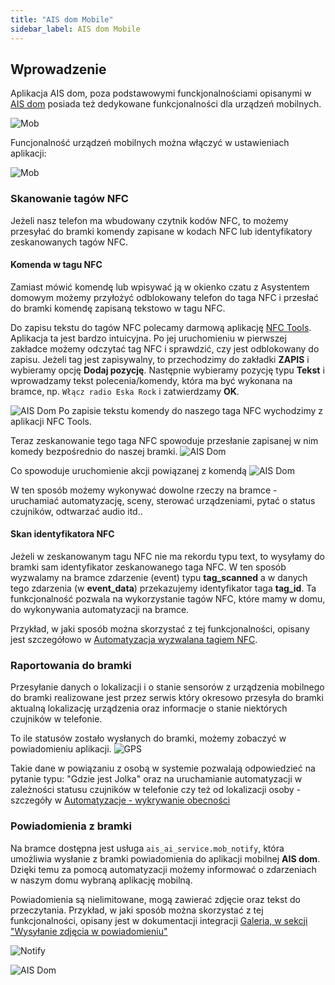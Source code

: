```yaml
---
title: "AIS dom Mobile"
sidebar_label: AIS dom Mobile
---
```



## Wprowadzenie

Aplikacja AIS dom, poza podstawowymi funckjonalnościami opisanymi w [AIS dom](ais_app_android_dom) posiada też dedykowane funkcjonalności dla urządzeń mobilnych.

![Mob](/img/en/frontend/gallery_notify_4.png)


Funcjonalność urządzeń mobilnych można włączyć w ustawieniach aplikacji:

![Mob](/img/en/frontend/mob_special_functions.png)


### Skanowanie tagów NFC

Jeżeli nasz telefon ma wbudowany czytnik kodów NFC, to możemy przesyłać do bramki komendy zapisane w kodach NFC lub identyfikatory zeskanowanych tagów NFC.

#### Komenda w tagu NFC

Zamiast mówić komendę lub wpisywać ją w okienko czatu z Asystentem domowym możemy przyłożyć odblokowany telefon do taga NFC i przesłać do bramki komendę zapisaną tekstowo w tagu NFC.

Do zapisu tekstu do tagów NFC polecamy darmową aplikację [NFC Tools](https://play.google.com/store/apps/details?id=com.wakdev.wdnfc&hl=pl).
Aplikacja ta jest bardzo intuicyjna. Po jej uruchomieniu w pierwszej zakładce możemy odczytać tag NFC i sprawdzić, czy jest odblokowany do zapisu. Jeżeli tag jest zapisywalny, to przechodzimy do zakładki **ZAPIS** i wybieramy opcję **Dodaj pozycję**. Następnie wybieramy pozycję typu **Tekst** i wprowadzamy tekst polecenia/komendy, która ma być wykonana na bramce, np. ``Włącz radio Eska Rock`` i zatwierdzamy **OK**.

![AIS Dom](/img/en/frontend/nfc_tools_1.png)
Po zapisie tekstu komendy do naszego taga NFC wychodzimy z aplikacji NFC Tools.

Teraz zeskanowanie tego taga NFC spowoduje przesłanie zapisanej w nim komedy bezpośrednio do naszej bramki.
![AIS Dom](/img/en/frontend/nfc_ais_1.png)

Co spowoduje uruchomienie akcji powiązanej z komendą
![AIS Dom](/img/en/frontend/nfc_ais_2.png)

W ten sposób możemy wykonywać dowolne rzeczy na bramce - uruchamiać automatyzację, sceny, sterować urządzeniami, pytać o status czujników, odtwarzać audio itd..


#### Skan identyfikatora NFC

Jeżeli w zeskanowanym tagu NFC nie ma rekordu typu text, to wysyłamy do bramki sam identyfikator zeskanowanego taga NFC.
W ten sposób wyzwalamy na bramce zdarzenie (event) typu **tag_scanned** a w danych tego zdarzenia (w **event_data**) przekazujemy identyfikator taga **tag_id**.
Ta funkcjonalność pozwala na wykorzystanie tagów NFC, które mamy w domu, do wykonywania automatyzacji na bramce.

Przykład, w jaki sposób można skorzystać z tej funkcjonalności, opisany jest szczegółowo w [Automatyzacja wyzwalana tagiem NFC](ais_bramka_tag_automation).



### Raportowania do bramki 

Przesyłanie danych o lokalizacji i o stanie sensorów z urządzenia mobilnego do bramki realizowane jest przez serwis który okresowo przesyła do bramki aktualną lokalizację urządzenia oraz informacje o stanie niektórych czujników w telefonie.

To ile statusów zostało wysłanych do bramki, możemy zobaczyć w powiadomieniu aplikacji.
![GPS](/img/en/frontend/apk_report_gps2.png)

Takie dane w powiązaniu z osobą w systemie pozwalają odpowiedzieć na pytanie typu: "Gdzie jest Jolka" oraz na uruchamianie automatyzacji w zależności statusu czujników w telefonie czy też od lokalizacji osoby - szczegóły w [Automatyzacje - wykrywanie obecności](/docs/ais_bramka_presence_detection)


### Powiadomienia z bramki

Na bramce dostępna jest usługa ``ais_ai_service.mob_notify``, która umożliwia wysłanie z bramki powiadomienia do aplikacji mobilnej **AIS dom**.
Dzięki temu za pomocą automatyzacji możemy informować o zdarzeniach w naszym domu wybraną aplikację mobilną.

Powiadomienia są nielimitowane, mogą zawierać zdjęcie oraz tekst do przeczytania.
Przykład, w jaki sposób można skorzystać z tej funkcjonalności, opisany jest w dokumentacji integracji  [Galeria, w sekcji "Wysyłanie zdjęcia w powiadomieniu"](/docs/ais_app_integration_gallery#wysyłanie-zdjęcia-w-powiadomieniu)

![Notify](/img/en/frontend/gallery_notify_1.png)


![AIS Dom](/img/en/frontend/ais_dom_mob_local_apk.png)



